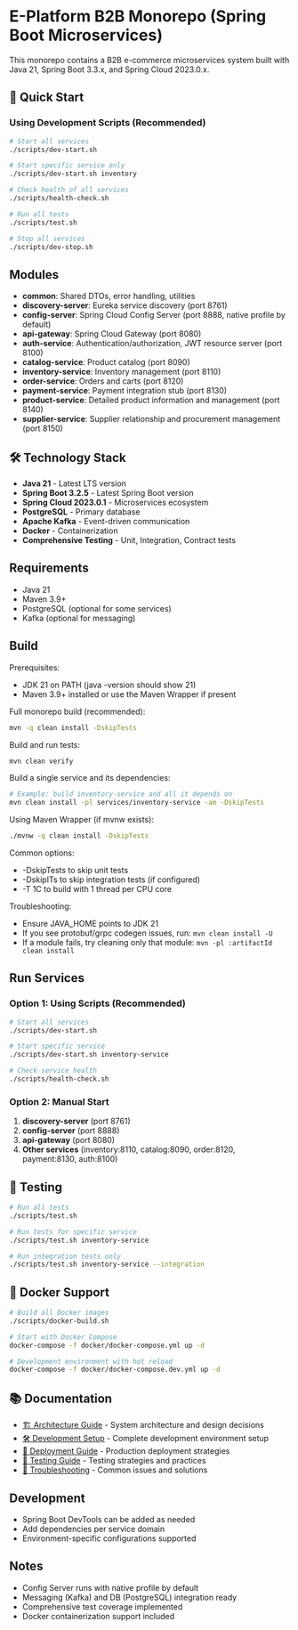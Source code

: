 # E-Platform B2B Monorepo (Spring Boot Microservices)

This monorepo contains a B2B e-commerce microservices system built with Java 21, Spring Boot 3.3.x, and Spring Cloud 2023.0.x.

## 🎯 Quick Start

### Using Development Scripts (Recommended)
```bash
# Start all services
./scripts/dev-start.sh

# Start specific service only
./scripts/dev-start.sh inventory

# Check health of all services
./scripts/health-check.sh

# Run all tests
./scripts/test.sh

# Stop all services
./scripts/dev-stop.sh
```

## Modules
- **common**: Shared DTOs, error handling, utilities
- **discovery-server**: Eureka service discovery (port 8761)
- **config-server**: Spring Cloud Config Server (port 8888, native profile by default)
- **api-gateway**: Spring Cloud Gateway (port 8080)
- **auth-service**: Authentication/authorization, JWT resource server (port 8100)
- **catalog-service**: Product catalog (port 8090)
- **inventory-service**: Inventory management (port 8110)
- **order-service**: Orders and carts (port 8120)
- **payment-service**: Payment integration stub (port 8130)
- **product-service**: Detailed product information and management (port 8140)
- **supplier-service**: Supplier relationship and procurement management (port 8150)

## 🛠️ Technology Stack

- **Java 21** - Latest LTS version
- **Spring Boot 3.2.5** - Latest Spring Boot version
- **Spring Cloud 2023.0.1** - Microservices ecosystem
- **PostgreSQL** - Primary database
- **Apache Kafka** - Event-driven communication
- **Docker** - Containerization
- **Comprehensive Testing** - Unit, Integration, Contract tests

## Requirements
- Java 21
- Maven 3.9+
- PostgreSQL (optional for some services)
- Kafka (optional for messaging)

## Build

Prerequisites:
- JDK 21 on PATH (java -version should show 21)
- Maven 3.9+ installed or use the Maven Wrapper if present

Full monorepo build (recommended):
```bash
mvn -q clean install -DskipTests
```

Build and run tests:
```bash
mvn clean verify
```

Build a single service and its dependencies:
```bash
# Example: build inventory-service and all it depends on
mvn clean install -pl services/inventory-service -am -DskipTests
```

Using Maven Wrapper (if mvnw exists):
```bash
./mvnw -q clean install -DskipTests
```

Common options:
- -DskipTests to skip unit tests
- -DskipITs to skip integration tests (if configured)
- -T 1C to build with 1 thread per CPU core

Troubleshooting:
- Ensure JAVA_HOME points to JDK 21
- If you see protobuf/grpc codegen issues, run: `mvn clean install -U`
- If a module fails, try cleaning only that module: `mvn -pl :artifactId clean install`

## Run Services

### Option 1: Using Scripts (Recommended)
```bash
# Start all services
./scripts/dev-start.sh

# Start specific service
./scripts/dev-start.sh inventory-service

# Check service health
./scripts/health-check.sh
```

### Option 2: Manual Start
1. **discovery-server** (port 8761)
2. **config-server** (port 8888)
3. **api-gateway** (port 8080)
4. **Other services** (inventory:8110, catalog:8090, order:8120, payment:8130, auth:8100)

## 🧪 Testing

```bash
# Run all tests
./scripts/test.sh

# Run tests for specific service
./scripts/test.sh inventory-service

# Run integration tests only
./scripts/test.sh inventory-service --integration
```

## 🐳 Docker Support

```bash
# Build all Docker images
./scripts/docker-build.sh

# Start with Docker Compose
docker-compose -f docker/docker-compose.yml up -d

# Development environment with hot reload
docker-compose -f docker/docker-compose.dev.yml up -d
```

## 📚 Documentation

- [🏗️ Architecture Guide](docs/architecture.md) - System architecture and design decisions
- [🛠️ Development Setup](docs/development.md) - Complete development environment setup
- [🚀 Deployment Guide](docs/deployment.md) - Production deployment strategies
- [🧪 Testing Guide](docs/testing.md) - Testing strategies and practices
- [🔧 Troubleshooting](docs/troubleshooting.md) - Common issues and solutions

## Development
- Spring Boot DevTools can be added as needed
- Add dependencies per service domain
- Environment-specific configurations supported

## Notes
- Config Server runs with native profile by default
- Messaging (Kafka) and DB (PostgreSQL) integration ready
- Comprehensive test coverage implemented
- Docker containerization support included
